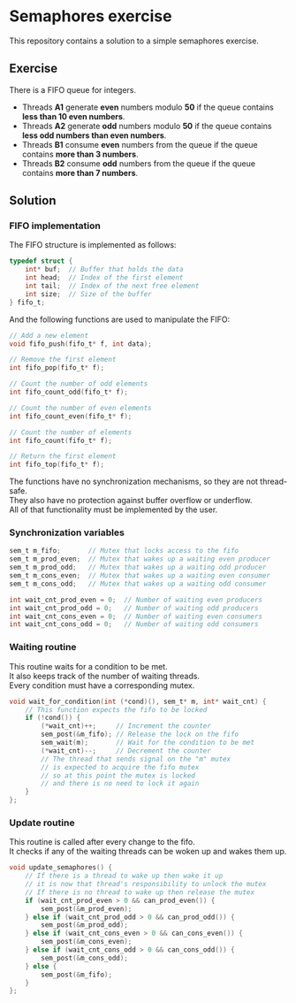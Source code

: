 # Semaphores exercise
This repository contains a solution to a simple semaphores exercise.

## Exercise
There is a FIFO queue for integers.
- Threads **A1** generate **even** numbers modulo **50** if the queue contains **less than 10 even numbers**.
- Threads **A2** generate **odd** numbers modulo **50** if the queue contains **less odd numbers than even numbers**.
- Threads **B1** consume **even** numbers from the queue if the queue contains **more than 3 numbers**.
- Threads **B2** consume **odd** numbers from the queue if the queue contains **more than 7 numbers**.

## Solution
### FIFO implementation
The FIFO structure is implemented as follows:
```C
typedef struct {
    int* buf;  // Buffer that holds the data
    int head;  // Index of the first element
    int tail;  // Index of the next free element
    int size;  // Size of the buffer
} fifo_t;
```
And the following functions are used to manipulate the FIFO:
```C
// Add a new element
void fifo_push(fifo_t* f, int data); 

// Remove the first element
int fifo_pop(fifo_t* f); 

// Count the number of odd elements
int fifo_count_odd(fifo_t* f); 

// Count the number of even elements
int fifo_count_even(fifo_t* f);

// Count the number of elements
int fifo_count(fifo_t* f); 

// Return the first element
int fifo_top(fifo_t* f);
```
The functions have no synchronization mechanisms, so they are not thread-safe.  
They also have no protection against buffer overflow or underflow.  
All of that functionality must be implemented by the user.
### Synchronization variables
```C
sem_t m_fifo;       // Mutex that locks access to the fifo
sem_t m_prod_even;  // Mutex that wakes up a waiting even producer
sem_t m_prod_odd;   // Mutex that wakes up a waiting odd producer
sem_t m_cons_even;  // Mutex that wakes up a waiting even consumer
sem_t m_cons_odd;   // Mutex that wakes up a waiting odd consumer

int wait_cnt_prod_even = 0;  // Number of waiting even producers
int wait_cnt_prod_odd = 0;   // Number of waiting odd producers
int wait_cnt_cons_even = 0;  // Number of waiting even consumers
int wait_cnt_cons_odd = 0;   // Number of waiting odd consumers
```
### Waiting routine
This routine waits for a condition to be met.  
It also keeps track of the number of waiting threads.  
Every condition must have a corresponding mutex.  
```C
void wait_for_condition(int (*cond)(), sem_t* m, int* wait_cnt) {
    // This function expects the fifo to be locked
    if (!cond()) {
        (*wait_cnt)++;     // Increment the counter
        sem_post(&m_fifo); // Release the lock on the fifo
        sem_wait(m);       // Wait for the condition to be met
        (*wait_cnt)--;     // Decrement the counter
        // The thread that sends signal on the "m" mutex
        // is expected to acquire the fifo mutex
        // so at this point the mutex is locked
        // and there is no need to lock it again
    }
};
```
### Update routine
This routine is called after every change to the fifo.  
It checks if any of the waiting threads can be woken up and wakes them up.  
```C
void update_semaphores() {
    // If there is a thread to wake up then wake it up
    // it is now that thread's responsibility to unlock the mutex
    // If there is no thread to wake up then release the mutex
    if (wait_cnt_prod_even > 0 && can_prod_even()) {
        sem_post(&m_prod_even);
    } else if (wait_cnt_prod_odd > 0 && can_prod_odd()) {
        sem_post(&m_prod_odd);
    } else if (wait_cnt_cons_even > 0 && can_cons_even()) {
        sem_post(&m_cons_even);
    } else if (wait_cnt_cons_odd > 0 && can_cons_odd()) {
        sem_post(&m_cons_odd);
    } else {
        sem_post(&m_fifo);
    }
};
```